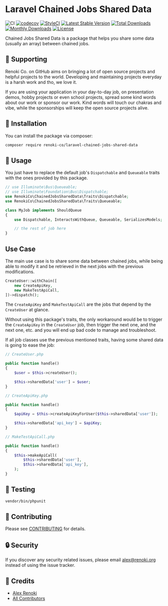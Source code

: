 Laravel Chained Jobs Shared Data
================================

![CI](https://github.com/renoki-co/laravel-chained-jobs-shared-data/workflows/CI/badge.svg?branch=master)
[![codecov](https://codecov.io/gh/renoki-co/laravel-chained-jobs-shared-data/branch/master/graph/badge.svg)](https://codecov.io/gh/renoki-co/laravel-chained-jobs-shared-data/branch/master)
[![StyleCI](https://github.styleci.io/repos/273061597/shield?branch=master)](https://github.styleci.io/repos/273061597)
[![Latest Stable Version](https://poser.pugx.org/renoki-co/laravel-chained-jobs-shared-data/v/stable)](https://packagist.org/packages/renoki-co/laravel-chained-jobs-shared-data)
[![Total Downloads](https://poser.pugx.org/renoki-co/laravel-chained-jobs-shared-data/downloads)](https://packagist.org/packages/renoki-co/laravel-chained-jobs-shared-data)
[![Monthly Downloads](https://poser.pugx.org/renoki-co/laravel-chained-jobs-shared-data/d/monthly)](https://packagist.org/packages/renoki-co/laravel-chained-jobs-shared-data)
[![License](https://poser.pugx.org/renoki-co/laravel-chained-jobs-shared-data/license)](https://packagist.org/packages/renoki-co/laravel-chained-jobs-shared-data)

Chained Jobs Shared Data is a package that helps you share some data (usually an array) between chained jobs.

## 🤝 Supporting

Renoki Co. on GitHub aims on bringing a lot of open source projects and helpful projects to the world. Developing and maintaining projects everyday is a harsh work and tho, we love it.

If you are using your application in your day-to-day job, on presentation demos, hobby projects or even school projects, spread some kind words about our work or sponsor our work. Kind words will touch our chakras and vibe, while the sponsorships will keep the open source projects alive.

## 🚀 Installation

You can install the package via composer:

```bash
composer require renoki-co/laravel-chained-jobs-shared-data
```

## 🙌 Usage

You just have to replace the default job's `Dispatchable` and `Queueable` traits with the ones provided by this package.

``` php
// use Illuminate\Bus\Queueable;
// use Illuminate\Foundation\Bus\Dispatchable;
use RenokiCo\ChainedJobsSharedData\Traits\Dispatchable;
use RenokiCo\ChainedJobsSharedData\Traits\Queueable;

class MyJob implements ShouldQueue
{
    use Dispatchable, InteractsWithQueue, Queueable, SerializesModels;

    // the rest of job here
}
```

## Use Case

The main use case is to share some data between chained jobs, while being able to modify it and be retrieved in the next jobs with the previous modifications.

```php
CreateUser::withChain([
    new CreateApiKey,
    new MakeTestApiCall,
])->dispatch();
```

The `CreateApiKey` and `MakeTestApiCall` are the jobs that depend by the `CreateUser` at glance.

Without using this package's traits, the only workaround would be to trigger the ```CreateApiKey``` in the `CreateUser` job, then trigger the next one, and the next one, etc. and you will end up bad code to manage and troubleshoot.

If all job classes use the previous mentioned traits, having some shared data is going to ease the job:

```php
// CreateUser.php

public function handle()
{
    $user = $this->createUser();

    $this->sharedData['user'] = $user;
}
```

```php
// CreateApiKey.php

public function handle()
{
    $apiKey = $this->createApiKeyForUser($this->sharedData['user']);

    $this->sharedData['api_key'] = $apiKey;
}
```

```php
// MakeTestApiCall.php

public function handle()
{
    $this->makeApiCall(
        $this->sharedData['user'],
        $this->sharedData['api_key'],
    );
}
```

## 🐛 Testing

``` bash
vendor/bin/phpunit
```

## 🤝 Contributing

Please see [CONTRIBUTING](CONTRIBUTING.md) for details.

## 🔒  Security

If you discover any security related issues, please email alex@renoki.org instead of using the issue tracker.

## 🎉 Credits

- [Alex Renoki](https://github.com/rennokki)
- [All Contributors](../../contributors)
